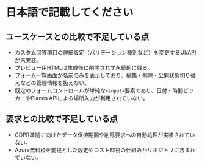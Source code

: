 # 日本語で記載してください

## ユースケースとの比較で不足している点
- カスタム回答項目の詳細設定（バリデーション種別など）を変更するUI/APIが未実装。
- プレビュー用HTMLは生成後に削除されず永続的に残る。
- フォーム一覧画面が名前のみを表示しており、編集・削除・公開状態切り替えなどの管理情報を扱えない。
- 既定のフォームコントロールが単純な`<input>`要素であり、日付・時間ピッカーやPlaces APIによる場所入力が利用されていない。

## 要求との比較で不足している点
- GDPR準拠に向けたデータ保持期間や削除要求への自動処理が実装されていない。
- Azure無料枠を前提とした設定やコスト監視の仕組みがリポジトリに含まれていない。
